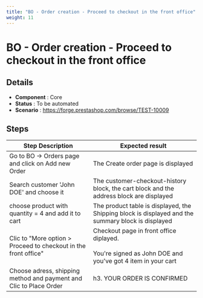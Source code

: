 ```yaml
---
title: "BO - Order creation - Proceed to checkout in the front office"
weight: 11
---
```


# BO - Order creation - Proceed to checkout in the front office
## Details
* **Component** : Core
* **Status** : To be automated
* **Scenario** : https://forge.prestashop.com/browse/TEST-10009

## Steps
| Step Description | Expected result |
| ----- | ----- |
| Go to BO -> Orders page and click on Add new Order | The Create order page is displayed |
| Search customer 'John DOE' and choose it | The customer-checkout-history block, the cart block and the address block are displayed |
| choose product with quantity = 4 and add it to cart | The product table is displayed, the Shipping block is displayed and the summary block is displayed |
| Clic to "More option > Proceed to checkout in the front office" | Checkout page in front office diplayed.<br><br>You're signed as John DOE and you've got 4 item in your cart |
| Choose adress, shipping method and payment and Clic to Place Order | h3. YOUR ORDER IS CONFIRMED |
